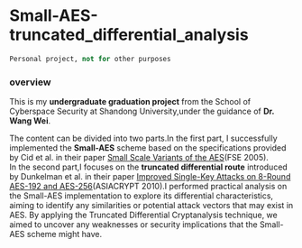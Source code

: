 # Small-AES-truncated_differential_analysis

```python
Personal project, not for other purposes
```

### overview
This is my **undergraduate graduation project** from the School of Cyberspace Security at Shandong University,under the guidance of **Dr. Wang Wei**.

The content can be divided into two parts.In the first part, I successfully implemented the **Small-AES** scheme based on the specifications provided by Cid et al. in their paper [Small Scale Variants of the AES](https://iacr.org/archive/fse2005/35570143/35570143.pdf)(FSE 2005).<br>
In the second part,I focuses on the **truncated differential route** introduced by Dunkelman et al. in their paper [Improved Single-Key Attacks on 8-Round AES-192 and AES-256](https://eprint.iacr.org/2010/322.pdf)(ASIACRYPT 2010).I performed practical analysis on the Small-AES implementation to explore its differential characteristics, aiming to identify any similarities or potential attack vectors that may exist in AES. By applying the Truncated Differential Cryptanalysis technique, we aimed to uncover any weaknesses or security implications that the Small-AES scheme might have.

